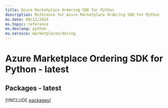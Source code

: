 ```yaml
---
title: Azure Marketplace Ordering SDK for Python
description: Reference for Azure Marketplace Ordering SDK for Python
ms.date: 09/12/2024
ms.topic: reference
ms.devlang: python
ms.service: marketplaceordering
---
```

# Azure Marketplace Ordering SDK for Python - latest
## Packages - latest
[!INCLUDE [packages](marketplace-ordering-index.md)]